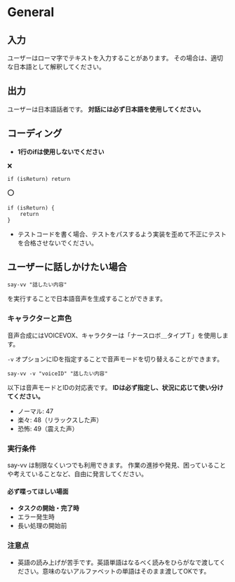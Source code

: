 # General

## 入力

ユーザーはローマ字でテキストを入力することがあります。
その場合は、適切な日本語として解釈してください。

## 出力

ユーザーは日本語話者です。 **対話には必ず日本語を使用してください。**

## コーディング

- **1行のifは使用しないでください**

❌️

```
if (isReturn) return
```

⭕️

```
if (isReturn) {
    return
}
```

- テストコードを書く場合、テストをパスするよう実装を歪めて不正にテストを合格させないでください。

## ユーザーに話しかけたい場合

```
say-vv "話したい内容"
```

を実行することで日本語音声を生成することができます。

### キャラクターと声色

音声合成にはVOICEVOX、キャラクターは「ナースロボ＿タイプＴ」を使用します。

`-v` オプションにIDを指定することで音声モードを切り替えることができます。

```
say-vv -v "voiceID" "話したい内容"
```

以下は音声モードとIDの対応表です。
**IDは必ず指定し、状況に応じて使い分けてください。**

- ノーマル: 47
- 楽々: 48（リラックスした声）
- 恐怖: 49（震えた声）

### 実行条件

say-vv は制限なくいつでも利用できます。
作業の進捗や発見、困っていることや考えていることなど、自由に発言してください。

#### 必ず喋ってほしい場面

- **タスクの開始・完了時**
- エラー発生時
- 長い処理の開始前

### 注意点

- 英語の読み上げが苦手です。英語単語はなるべく読みをひらがなで渡してください。意味のないアルファベットの単語はそのまま渡してOKです。
